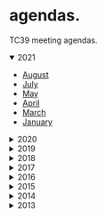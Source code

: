 agendas.
=======

TC39 meeting agendas.
<!-- AGENDA_LIST:START (TC39) -->
<details open>
<summary>2021</summary>

- [August](./2021/08.md)
- [July](./2021/07.md)
- [May](./2021/05.md)
- [April](./2021/04.md)
- [March](./2021/03.md)
- [January](./2021/01.md)
</details>

<details>
<summary>2020</summary>

- [November](./2020/11.md)
- [September](./2020/09.md)
- [July](./2020/07.md)
- [June](./2020/06.md)
- [March](./2020/03.md)
- [February](./2020/02.md)
</details>

<details>
<summary>2019</summary>

- [December](./2019/12.md)
- [October](./2019/10.md)
- [July](./2019/07.md)
- [June](./2019/06.md)
- [March](./2019/03.md)
- [January](./2019/01.md)
</details>

<details>
<summary>2018</summary>

- [November](./2018/11.md)
- [September](./2018/09.md)
- [July](./2018/07.md)
- [May](./2018/05.md)
- [March](./2018/03.md)
- [January](./2018/01.md)
</details>

<details>
<summary>2017</summary>

- [November](./2017/11.md)
- [September](./2017/09.md)
- [July](./2017/07.md)
- [May](./2017/05.md)
- [March](./2017/03.md)
- [January](./2017/01.md)
</details>

<details>
<summary>2016</summary>

- [November](./2016/11.md)
- [September](./2016/09.md)
- [July](./2016/07.md)
- [May](./2016/05.md)
- [March](./2016/03.md)
- [January](./2016/01.md)
</details>

<details>
<summary>2015</summary>

- [November](./2015/11.md)
- [September](./2015/09.md)
- [July](./2015/07.md)
- [May](./2015/05.md)
- [March](./2015/03.md)
- [January](./2015/01.md)
</details>

<details>
<summary>2014</summary>

- [November](./2014/11.md)
- [September](./2014/09.md)
- [July](./2014/07.md)
- [June](./2014/06.md)
- [April](./2014/04.md)
- [January](./2014/01.md)
</details>

<details>
<summary>2013</summary>

- [November](./2013/11.md)
- [September](./2013/09.md)
- [July](./2013/07.md)
- [May](./2013/05.md)
</details>
<!-- AGENDA_LIST:END -->
